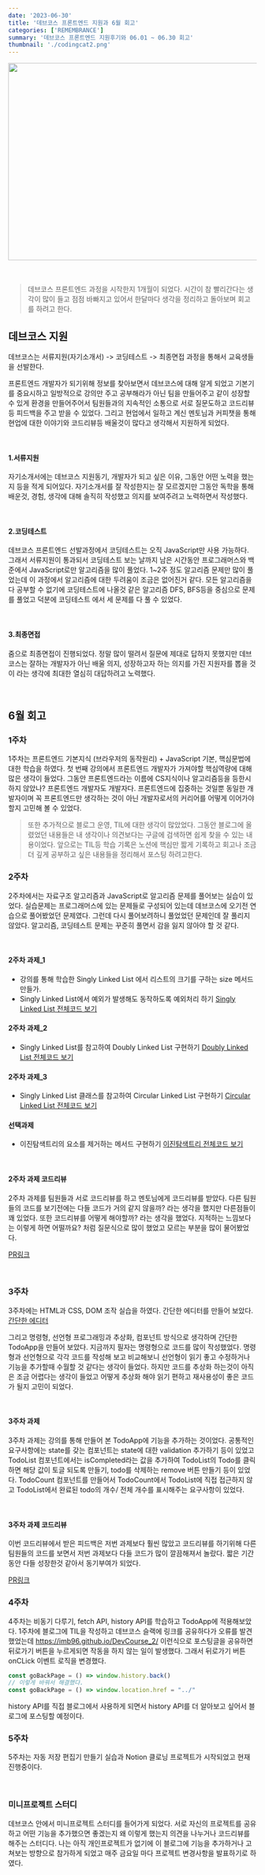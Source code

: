 ```yaml
---
date: '2023-06-30'
title: '데브코스 프론트엔드 지원과 6월 회고'
categories: ['REMEMBRANCE']
summary: '데브코스 프론트엔드 지원후기와 06.01 ~ 06.30 회고'
thumbnail: './codingcat2.png'
---
```

<img src="https://i.pinimg.com/originals/87/01/c8/8701c80b90e4eaa78c374a46b09230eb.png" width="700px" height="400px" />
<br>
<br>
<br>

> 데브코스 프론트엔드 과정을 시작한지 1개월이 되었다. 시간이 참 빨리간다는 생각이 많이 들고 점점 바빠지고 있어서 한달마다 생각을 정리하고 돌아보며 회고를 하려고 한다.

## 데브코스 지원
데브코스는 서류지원(자기소개서) -> 코딩테스트 -> 최종면접 과정을 통해서 교육생들을 선발한다.

프론트엔드 개발자가 되기위해 정보를 찾아보면서 데브코스에 대해 알게 되었고 기본기를 중요시하고 일방적으로 강의만 주고 공부해라가 아닌 팀을 만들어주고 같이 성장할 수 있게 환경을 만들어주어서 팀원들과의 지속적인 소통으로 서로 질문도하고 코드리뷰등 피드백을 주고 받을 수 있었다. 그리고 현업에서 일하고 계신 멘토님과 커피챗을 통해 현업에 대한 이야기와  코드리뷰등 배울것이 많다고 생각해서 지원하게 되었다.

<br>

#### 1.서류지원
자기소개서에는 데브코스 지원동기, 개발자가 되고 싶은 이유, 그동안 어떤 노력을 했는지 등을 적게 되어있다.
자기소개서를 잘 작성한지는 잘 모르겠지만 그동안 독학을 통해 배운것, 경험, 생각에 대해 솔직히 작성했고 의지를 보여주려고 노력하면서 작성했다.

<br>

#### 2.코딩테스트
데브코스 프론트엔드 선발과정에서 코딩테스트는 오직 JavaScript만 사용 가능하다. 그래서 서류지원이 통과되서 코딩테스트 보는 날까지 남은 시간동안 프로그래머스와 백준에서 JavaScript로만 알고리즘을 많이 풀었다. 1~2주 정도 알고리즘 문제만 많이 풀었는데 이 과정에서 알고리즘에 대한 두려움이 조금은 없어진거 같다. 모든 알고리즘을 다 공부할 수 없기에 코딩테스트에 나올것 같은 알고리즘 DFS, BFS등을 중심으로 문제를 풀었고 덕분에 코딩테스트 에서 세 문제를 다 풀 수 있었다.

<br>

#### 3.최종면접
줌으로 최종면접이 진행되었다. 정말 많이 떨려서 질문에 제대로 답하지 못했지만 데브코스는 잘하는 개발자가 아닌 배울 의지, 성장하고자 하는 의지를 가진 지원자를 뽑을 것이 라는 생각에 최대한 열심히 대답하려고 노력했다.

<br>

## 6월 회고
### 1주차
1주차는 프론트엔드 기본지식 (브라우저의 동작원리) + JavaScript 기본, 핵심문법에 대한 학습을 하였다. 첫 번째 강의에서 프론트엔드 개발자가 가져야할 핵심역량에 대해 많은 생각이 들었다. 그동안 프론트엔드라는 이름에 CS지식이나 알고리즘등을 등한시 하지 않았나? 프론트엔드 개발자도 개발자다. 프론트엔드에 집중하는 것일뿐 동일한 개발자이며 꼭 프론트엔드만 생각하는 것이 아닌 개발자로서의 커리어를 어떻게 이어가야 할지 고민해 볼 수 있었다.

> 또한 추가적으로 블로그 운영, TIL에 대한 생각이 많았었다. 그동안 블로그에 올렸었던 내용들은 내 생각이나 의견보다는 구글에 검색하면 쉽게 찾을 수 있는 내용이었다. 앞으로는 TIL등 학습 기록은 노션에 핵심만 짧게 기록하고 회고나 조금 더 깊게 공부하고 싶은 내용들을 정리해서 포스팅 하려고한다.

### 2주차
2주차에서는 자료구조 알고리즘과 JavaScript로 알고리즘 문제를 풀어보는 실습이 있었다. 실습문제는 프로그래머스에 있는 문제들로 구성되어 있는데 데브코스에 오기전 연습으로 풀어봤었던 문제였다. 그런데 다시 풀어보려하니 풀었었던 문제인데 잘 풀리지 않았다. 알고리즘, 코딩테스트 문제는 꾸준히 풀면서 감을 잃지 않아야 할 것 같다. 

<br>

#### 2주차 과제_1
- 강의를 통해 학습한 Singly Linked List 에서 리스트의 크기를 구하는 size 메서드 만들가.
- Singly Linked List에서 예외가 발생해도 동작하도록 예외처리 하기
[Singly Linked List 전체코드 보기](http://colorscripter.com/s/HH4NT6F)
#### 2주차 과제_2
- Singly Linked List를 참고하여 Doubly Linked List 구현하기
[Doubly Linked List 전체코드 보기](http://colorscripter.com/s/yFfyqGj)
#### 2주차 과제_3
- Singly Linked List 클래스를 참고하여 Circular Linked List 구현하기
[Circular Linked List 전체코드 보기](http://colorscripter.com/s/pMJDzc3)
#### 선택과제
- 이진탐색트리의 요소를 제거하는 메서드 구현하기
[이진탐색트리 전체코드 보기](http://colorscripter.com/s/Vf3BP4B)

<br>

#### 2주차 과제 코드리뷰
2주차 과제를 팀원들과 서로 코드리뷰를 하고 멘토님에게 코드리뷰를 받았다.
다른 팀원들의 코드를 보기전에는 다들 코드가 거의 같지 않을까? 라는 생각을 했지만 다른점들이 꽤 있었다. 또한 코드리뷰를 어떻게 해야할까? 라는 생각을 했었다. 지적하는 느낌보다는 이렇게 하면 어떨까요? 처럼 질문식으로 많이 했었고 모르는 부분을 많이 물어봤었다.

[PR링크](https://github.com/prgrms-fe-devcourse/FEDC4-2_JavaScript_ES6/pull/22)

<br>

### 3주차
3주차에는 HTML과 CSS, DOM 조작 실습을 하였다. 간단한 에디터를 만들어 보았다.
[간단한 에디터](https://codepen.io/qlvcbvqv-the-scripter/pen/PoxPYaL)

그리고 명령형, 선언형 프로그래밍과 추상화, 컴포넌트 방식으로 생각하며 간단한 TodoApp을 만들어 보았다. 지금까지 필자는 명령형으로 코드를 많이 작성했었다. 명령형과 선언형으로 각각 코드를 작성해 보고 비교해보니 선언형이 읽기 좋고 수정하거나 기능을 추가할때 수월할 것 같다는 생각이 들었다. 하지만 코드를 추상화 하는것이 아직은 조금 어렵다는 생각이 들었고 어떻게 추상화 해야 읽기 편하고 재사용성이 좋은 코드가 될지 고민이 되었다.

<br>

#### 3주차 과제
3주차 과제는 강의를 통해 만들어 본 TodoApp에 기능을 추가하는 것이었다. 공통적인 요구사항에는 state를 갖는 컴포넌트는 state에 대한 validation 추가하기 등이 있었고
TodoList 컴포넌트에서는 isCompleted라는 값을 추가하여 TodoList의 Todo를 클릭하면 해당 값이 토글 되도록 만들기, todo를 삭제하는 remove 버튼 만들기 등이 있었다.
TodoCount 컴포넌트를 만들어서 TodoCount에서 TodoList에 직접 접근하지 않고 TodoList에서 완료된 todo의 개수/ 전체 개수를 표시해주는 요구사항이 있었다.

<br>

#### 3주차 과제 코드리뷰
이번 코드리뷰에서 받은 피드백은 저번 과제보다 훨씬 많았고 코드리뷰를 하기위해 다른 팀원들의 코드를 보면서 저번 과제보다 다들 코드가 많이 깔끔해져서 놀랐다. 짧은 기간동안 다들 성장한것 같아서 동기부여가 되었다.

[PR링크](https://github.com/prgrms-fe-devcourse/FEDC4-3_VanillaJS_1/pull/32)

### 4주차
4주차는 비동기 다루기, fetch API, history API를 학습하고 TodoApp에 적용해보았다.
1주차에 블로그에 TIL을 작성하고 데브코스 슬랙에 링크를 공유하다가 오류를 발견했었는데 https://imb96.github.io/DevCourse_2/ 이런식으로 포스팅글을 공유하면 뒤로가기 버튼을 누르게되면 작동을 하지 않는 일이 발생했다. 그래서 뒤로가기 버튼 onCLick 이벤트 로직을 변경했다.
```js
const goBackPage = () => window.history.back()
// 이렇게 바꿔서 해결했다.
const goBackPage = () => window.location.href = "../"
```
history API를 직접 블로그에서 사용하게 되면서 history API를 더 알아보고 싶어서 블로그에 포스팅할 예정이다.

### 5주차
5주차는 자동 저장 편집기 만들기 실습과 Notion 클로닝 프로젝트가 시작되었고 현재 진행중이다.

<br>

### 미니프로젝트 스터디
데브코스 안에서 미니프로젝트 스터디를 들어가게 되었다. 서로 자신의 프로젝트를 공유하고 어떤 기능을 추가했으면 좋겠는지 왜 이렇게 했는지 의견을 나누거나 코드리뷰를 해주는 스터디다. 나는 아직 개인프로젝트가 없기에 이 블로그에 기능을 추가하거나 고쳐보는 방향으로 참가하게 되었고 매주 금요일 마다 프로젝트 변경사항을 발표하기로 하였다.